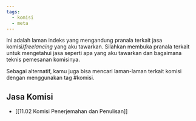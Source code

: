 ```yaml
---
tags:
  - komisi
  - meta
---
```

Ini adalah laman indeks yang mengandung pranala terkait jasa komisi/*freelancing* yang aku tawarkan. Silahkan membuka pranala terkait untuk mengetahui jasa seperti apa yang aku tawarkan dan bagaimana teknis pemesanan komisinya.

Sebagai alternatif, kamu juga bisa mencari laman-laman terkait komisi dengan menggunakan tag #komisi.

## Jasa Komisi

- [[11.02 Komisi Penerjemahan dan Penulisan]]